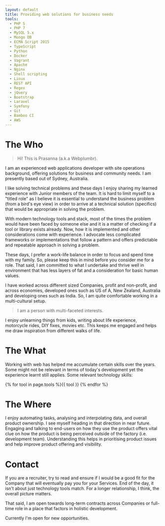 ```yaml
---
layout: default
title: Providing web solutions for business needs
tools:
  - PHP 5
  - PHP 7
  - MySQL 5.x
  - Mongo DB
  - ECMA Script 2015
  - TypeScript
  - Python
  - Docker
  - Vagrant
  - Apache
  - Nginx
  - Shell scripting
  - Linux
  - REST API
  - Regex
  - jQuery
  - Bootstrap
  - Laravel
  - Symfony
  - Git
  - Bamboo CI
  - AWS
---
```

# The Who

> Hi! This is Prasanna (a.k.a Webplumbr). 

I am an experienced web applications 
developer with site operations background, offering solutions for business and 
community needs. I am presently based out of Sydney, Australia.

I like solving technical problems and these days I enjoy sharing my learned 
experience with Junior members of the team. It is hard to limit myself to a 
"titled role" as I believe it is essential to understand the business problem 
(from a bird's eye view) in order to arrive at a technical solution (specifics) 
that would be appropriate in solving the problem.

With modern technology tools and stack, most of the times the problem would have 
been faced by someone else and it is a matter of checking if a tool or library 
exists already. Now, how it is implemented and other considerations come with 
experience. I advocate less complicated frameworks or implementations that follow 
a pattern and offers predictable and repeatable approach in solving a problem.

These days, I prefer a work-life balance in order to focus and spend time with 
my family. So, please keep this in mind before you consider me for a role. That 
said, I am committed to what I undertake and thrive well in environment that 
has less layers of fat and a consideration for basic human values.

I have worked across different sized Companies, profit and non-profit, and 
across economies, developed ones such as US of A, New Zealand, Australia 
 and developing ones such as India. So, I am quite comfortable working in a 
 multi-cultural setup.
 
> I am a person with multi-faceted interests. 

I enjoy unlearning things from kids, writing about life experience, motorcycle 
rides, DIY fixes, movies etc. This keeps me engaged and helps me draw inspiration 
from different walks of life.

# The What

Working with web has helped me accumulate certain skills over the years. Some might 
not be relevant in terms of today's development yet the experience learnt still 
applies. Some relevant technology skills:

{% for tool in page.tools %}<span class="tool">{{ tool }}</span> {% endfor %}
 
# The Where

I enjoy automating tasks, analysing and interpolating data, and overall 
product ownership. I see myself heading in that direction in near future. Engaging 
and talking to end-users on how they use the product offers vital clue on how the 
product is being perceived outside of the factory (i.e. development team). Understanding 
this helps in prioritising product issues and help improve product offering and 
visibility.

# Contact

If you are a recruiter, try to read and ensure if I would be a good fit for the Company 
that will eventually pay you for your Services. End of the day, it isn't about just 
technology tools match. For a longer relationship, I think, the overall picture matters. 

That said, I am open towards long-term contracts across Companies or full-time role in a 
place that factors in holistic development.

Currently I'm <span class="sign-board">open</span> for new opportunities.